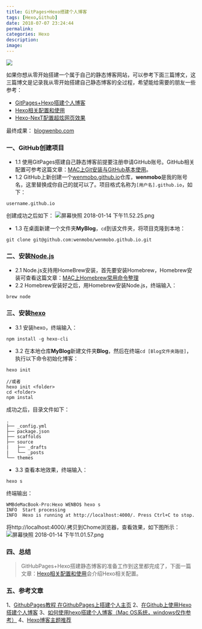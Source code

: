 ```yaml
---
title: GitPages+Hexo搭建个人博客
tags: [Hexo,Github]
date: 2018-07-07 23:24:44
permalink:
categories: Hexo
description:
image:
---
```

![](https://ws2.sinaimg.cn/large/006tNc79ly1ft1psxc65cj31kw0m5tcg.jpg)

<!-- more -->

如果你想从零开始搭建一个属于自己的静态博客网站，可以参考下面三篇博文，这三篇博文是记录我从零开始搭建自己静态博客的全过程，希望能给需要的朋友一些参考：

- [GitPages+Hexo搭建个人博客](https://www.jianshu.com/p/201283bcd64a)
- [Hexo相关配置和使用](https://www.jianshu.com/p/d5d3e10576d1)
- [Hexo-NexT配置超炫网页效果](https://www.jianshu.com/p/9f0e90cc32c2)

最终成果： [blogwenbo.com](http://blogwenbo.com/)

### 一、GitHub创建项目
- 1.1 使用GitPages搭建自己静态博客前提要注册申请GitHub账号。GitHub相关配置可参考这篇文章：[MAC上Git安装与GitHub基本使用](https://www.jianshu.com/p/7edb6b838a2e)。
- 1.2 GitHub上新创建一个[wenmobo.github.io](https://github.com/wenmobo/wenmobo.github.io)仓库，**wenmobo**是我的账号名，这里替换成你自己的就可以了。项目格式名称为`[用户名].github.io`，如下：
```
username.github.io
```
创建成功之后如下：
![屏幕快照 2018-01-14 下午11.52.25.png](http://upload-images.jianshu.io/upload_images/3072214-224c6bb8fcdf8ffd.png?imageMogr2/auto-orient/strip%7CimageView2/2/w/1240)
- 1.3 在桌面新建一个文件夹**MyBlog**，`cd`到该文件夹，将项目克隆到本地：
```
git clone git@github.com:wenmobo/wenmobo.github.io.git
```
### 二、安装[Node.js](https://nodejs.org/en/)
- 2.1 Node.js支持用HomeBrew安装，首先要安装Homebrew，Homebrew安装可查看这篇文章：[MAC上Homebrew常用命令整理](https://www.jianshu.com/p/c60789934af1)
- 2.2 Homebrew安装好之后，用Homebrew安装Node.js，终端输入：
```
brew node
```
### 三、安装[hexo](https://hexo.io/zh-cn/)
- 3.1 安装hexo，终端输入：
```
npm install -g hexo-cli
```
- 3.2 在本地仓库**MyBlog**新建文件夹**Blog**，然后在终端`cd [Blog文件夹路径]`，执行以下命令初始化博客：
```
hexo init

//或者
hexo init <folder>
cd <folder>
npm instal
```
成功之后，目录文件如下：
```
.
├── _config.yml
├── package.json
├── scaffolds
├── source
|   ├── _drafts
|   └── _posts
└── themes
```
- 3.3 查看本地效果，终端输入：
```
hexo s
```
终端输出：
```
WMBdeMacBook-Pro:Hexo WENBO$ hexo s
INFO  Start processing
INFO  Hexo is running at http://localhost:4000/. Press Ctrl+C to stop.
```
将http://localhost:4000/.拷贝到Chome浏览器，查看效果，如下图所示：
![屏幕快照 2018-01-14 下午11.01.57.png](http://upload-images.jianshu.io/upload_images/3072214-9ce7b0f78ef70404.png?imageMogr2/auto-orient/strip%7CimageView2/2/w/1240)
### 四、总结
> GitHubPages+Hexo搭建静态博客的准备工作到这里都完成了，下面一篇文章：[Hexo相关配置和使用](https://www.jianshu.com/p/d5d3e10576d1)会介绍Hexo相关配置。
### 五、参考文章
1、[GithubPages教程 在GithubPages上搭建个人主页](http://blog.csdn.net/yanzhenjie1003/article/details/51703370)
2、[在Github上使用Hexo搭建个人博客](https://itgoyo.github.io/2019/12/28/%E5%9C%A8Github%E4%B8%8A%E4%BD%BF%E7%94%A8Hexo%E6%90%AD%E5%BB%BA%E4%B8%AA%E4%BA%BA%E5%8D%9A%E5%AE%A2.html)
3、[如何使用hexo搭建个人博客（Mac OS系统，windows仅作参考）](https://www.jianshu.com/p/6d2ec4ca6186)
4、[Hexo博客主题推荐](https://www.jianshu.com/p/bcdbe7347c8d)